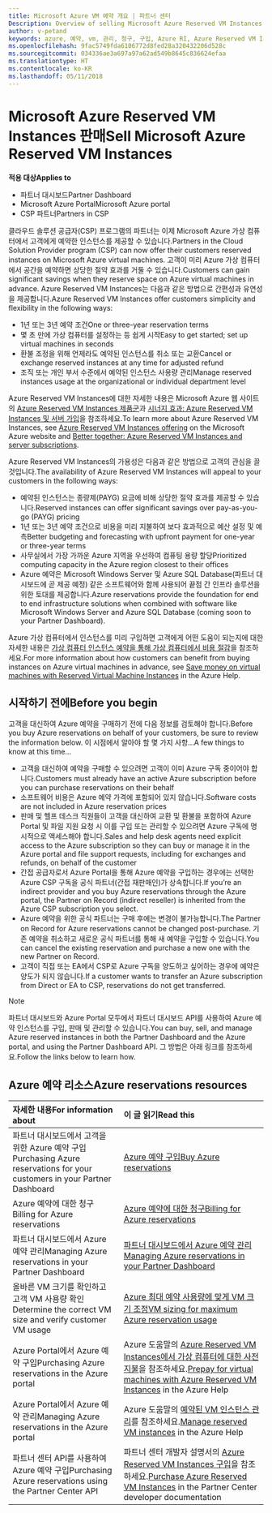 ```yaml
---
title: Microsoft Azure VM 예약 개요 | 파트너 센터
Description: Overview of selling Microsoft Azure Reserved VM Instances in CSP.
author: v-petand
keywords: azure, 예약, vm, 관리, 청구, 구입, Azure RI, Azure Reserved VM Instances
ms.openlocfilehash: 9fac5749fda6106772d8fed28a320432206d528c
ms.sourcegitcommit: 034336ae3a697a97a62ad549b8645c836624efaa
ms.translationtype: HT
ms.contentlocale: ko-KR
ms.lasthandoff: 05/11/2018
---
```

# <a name="sell-microsoft-azure-reserved-vm-instances"></a><span data-ttu-id="30f07-103">Microsoft Azure Reserved VM Instances 판매</span><span class="sxs-lookup"><span data-stu-id="30f07-103">Sell Microsoft Azure Reserved VM Instances</span></span> 

**<span data-ttu-id="30f07-104">적용 대상</span><span class="sxs-lookup"><span data-stu-id="30f07-104">Applies to</span></span>**

-  <span data-ttu-id="30f07-105">파트너 대시보드</span><span class="sxs-lookup"><span data-stu-id="30f07-105">Partner Dashboard</span></span>
-  <span data-ttu-id="30f07-106">Microsoft Azure Portal</span><span class="sxs-lookup"><span data-stu-id="30f07-106">Microsoft Azure portal</span></span>
-  <span data-ttu-id="30f07-107">CSP 파트너</span><span class="sxs-lookup"><span data-stu-id="30f07-107">Partners in CSP</span></span>

<span data-ttu-id="30f07-108">클라우드 솔루션 공급자(CSP) 프로그램의 파트너는 이제 Microsoft Azure 가상 컴퓨터에서 고객에게 예약한 인스턴스를 제공할 수 있습니다.</span><span class="sxs-lookup"><span data-stu-id="30f07-108">Partners in the Cloud Solution Provider program (CSP) can now offer their customers reserved instances on Microsoft Azure virtual machines.</span></span> <span data-ttu-id="30f07-109">고객이 미리 Azure 가상 컴퓨터에서 공간을 예약하면 상당한 절약 효과를 거둘 수 있습니다.</span><span class="sxs-lookup"><span data-stu-id="30f07-109">Customers can gain significant savings when they reserve space on Azure virtual machines in advance.</span></span> <span data-ttu-id="30f07-110">Azure Reserved VM Instances는 다음과 같은 방법으로 간편성과 유연성을 제공합니다.</span><span class="sxs-lookup"><span data-stu-id="30f07-110">Azure Reserved VM Instances offer customers simplicity and flexibility in the following ways:</span></span>

-   <span data-ttu-id="30f07-111">1년 또는 3년 예약 조건</span><span class="sxs-lookup"><span data-stu-id="30f07-111">One or three-year reservation terms</span></span> 
-   <span data-ttu-id="30f07-112">몇 초 만에 가상 컴퓨터를 설정하는 등 쉽게 시작</span><span class="sxs-lookup"><span data-stu-id="30f07-112">Easy to get started; set up virtual machines in seconds</span></span> 
-   <span data-ttu-id="30f07-113">환불 조정을 위해 언제라도 예약된 인스턴스를 취소 또는 교환</span><span class="sxs-lookup"><span data-stu-id="30f07-113">Cancel or exchange reserved instances at any time for adjusted refund</span></span> 
-   <span data-ttu-id="30f07-114">조직 또는 개인 부서 수준에서 예약된 인스턴스 사용량 관리</span><span class="sxs-lookup"><span data-stu-id="30f07-114">Manage reserved instances usage at the organizational or individual department level</span></span> 

<span data-ttu-id="30f07-115">Azure Reserved VM Instances에 대한 자세한 내용은 Microsoft Azure 웹 사이트의 [Azure Reserved VM Instances 제품군](https://azure.microsoft.com/pricing/reserved-vm-instances/)과 [시너지 효과: Azure Reserved VM Instances 및 서버 가입](https://blogs.partner.microsoft.com/mpn/better-together-azure-reserved-instances-server-subscriptions/)을 참조하세요.</span><span class="sxs-lookup"><span data-stu-id="30f07-115">To learn more about Azure Reserved VM Instances, see [Azure Reserved VM Instances offering](https://azure.microsoft.com/pricing/reserved-vm-instances/) on the Microsoft Azure website and [Better together: Azure Reserved VM Instances and server subscriptions](https://blogs.partner.microsoft.com/mpn/better-together-azure-reserved-instances-server-subscriptions/).</span></span>

<span data-ttu-id="30f07-116">Azure Reserved VM Instances의 가용성은 다음과 같은 방법으로 고객의 관심을 끌 것입니다.</span><span class="sxs-lookup"><span data-stu-id="30f07-116">The availability of Azure Reserved VM Instances will appeal to your customers in the following ways:</span></span>

-   <span data-ttu-id="30f07-117">예약된 인스턴스는 종량제(PAYG) 요금에 비해 상당한 절약 효과를 제공할 수 있습니다.</span><span class="sxs-lookup"><span data-stu-id="30f07-117">Reserved instances can offer significant savings over pay-as-you-go (PAYG) pricing</span></span>
-   <span data-ttu-id="30f07-118">1년 또는 3년 예약 조건으로 비용을 미리 지불하여 보다 효과적으로 예산 설정 및 예측</span><span class="sxs-lookup"><span data-stu-id="30f07-118">Better budgeting and forecasting with upfront payment for one-year or three-year terms</span></span> 
-   <span data-ttu-id="30f07-119">사무실에서 가장 가까운 Azure 지역을 우선하여 컴퓨팅 용량 할당</span><span class="sxs-lookup"><span data-stu-id="30f07-119">Prioritized computing capacity in the Azure region closest to their offices</span></span>  
-   <span data-ttu-id="30f07-120">Azure 예약은 Microsoft Windows Server 및 Azure SQL Database(파트너 대시보드에 곧 제공 예정) 같은 소프트웨어와 함께 사용되어 끝점 간 인프라 솔루션을 위한 토대를 제공합니다.</span><span class="sxs-lookup"><span data-stu-id="30f07-120">Azure reservations provide the foundation for end to end infrastructure solutions when combined with software like Microsoft Windows Server and Azure SQL Database (coming soon to your Partner Dashboard).</span></span>   

<span data-ttu-id="30f07-121">Azure 가상 컴퓨터에서 인스턴스를 미리 구입하면 고객에게 어떤 도움이 되는지에 대한 자세한 내용은 [가상 컴퓨터 인스턴스 예약을 통해 가상 컴퓨터에서 비용 절감](https://docs.microsoft.com/azure/billing/billing-save-compute-costs-reservations)을 참조하세요.</span><span class="sxs-lookup"><span data-stu-id="30f07-121">For more information about how customers can benefit from buying instances on Azure virtual machines in advance, see [Save money on virtual machines with Reserved Virtual Machine Instances](https://docs.microsoft.com/azure/billing/billing-save-compute-costs-reservations) in the Azure Help.</span></span>

## <a name="before-you-begin"></a><span data-ttu-id="30f07-122">시작하기 전에</span><span class="sxs-lookup"><span data-stu-id="30f07-122">Before you begin</span></span>

<span data-ttu-id="30f07-123">고객을 대신하여 Azure 예약을 구매하기 전에 다음 정보를 검토해야 합니다.</span><span class="sxs-lookup"><span data-stu-id="30f07-123">Before you buy Azure reservations on behalf of your customers, be sure to review the information below.</span></span> <span data-ttu-id="30f07-124">이 시점에서 알아야 할 몇 가지 사항...</span><span class="sxs-lookup"><span data-stu-id="30f07-124">A few things to know at this time…</span></span>

-   <span data-ttu-id="30f07-125">고객을 대신하여 예약을 구매할 수 있으려면 고객이 이미 Azure 구독 중이어야 합니다.</span><span class="sxs-lookup"><span data-stu-id="30f07-125">Customers must already have an active Azure subscription before you can purchase reservations on their behalf</span></span>  
-   <span data-ttu-id="30f07-126">소프트웨어 비용은 Azure 예약 가격에 포함되어 있지 않습니다.</span><span class="sxs-lookup"><span data-stu-id="30f07-126">Software costs are not included in Azure reservation prices</span></span> 
-   <span data-ttu-id="30f07-127">판매 및 헬프 데스크 직원들이 고객을 대신하여 교환 및 환불을 포함하여 Azure Portal 및 파일 지원 요청 시 이를 구입 또는 관리할 수 있으려면 Azure 구독에 명시적으로 액세스해야 합니다.</span><span class="sxs-lookup"><span data-stu-id="30f07-127">Sales and help desk agents need explicit access to the Azure subscription so they can buy or manage it in the Azure portal and file support requests, including for exchanges and refunds, on behalf of the customer</span></span>  
-   <span data-ttu-id="30f07-128">간접 공급자로서 Azure Portal을 통해 Azure 예약을 구입하는 경우에는 선택한 Azure CSP 구독을 공식 파트너(간접 재판매인)가 상속합니다.</span><span class="sxs-lookup"><span data-stu-id="30f07-128">If you’re an indirect provider and you buy Azure reservations through the Azure portal, the Partner on Record (indirect reseller) is inherited from the Azure CSP subscription you select.</span></span> 
-   <span data-ttu-id="30f07-129">Azure 예약을 위한 공식 파트너는 구매 후에는 변경이 불가능합니다.</span><span class="sxs-lookup"><span data-stu-id="30f07-129">The Partner on Record for Azure reservations cannot be changed post-purchase.</span></span> <span data-ttu-id="30f07-130">기존 예약을 취소하고 새로운 공식 파트너를 통해 새 예약을 구입할 수 있습니다.</span><span class="sxs-lookup"><span data-stu-id="30f07-130">You can cancel the existing reservation and purchase a new one with the new Partner on Record.</span></span> 
-   <span data-ttu-id="30f07-131">고객이 직접 또는 EA에서 CSP로 Azure 구독을 양도하고 싶어하는 경우에 예약은 양도가 되지 않습니다.</span><span class="sxs-lookup"><span data-stu-id="30f07-131">If a customer wants to transfer an Azure subscription from Direct or EA to CSP, reservations do not get transferred.</span></span> 

>[!NOTE]
> <span data-ttu-id="30f07-132">파트너 대시보드와 Azure Portal 모두에서 파트너 대시보드 API를 사용하여 Azure 예약 인스턴스를 구입, 판매 및 관리할 수 있습니다.</span><span class="sxs-lookup"><span data-stu-id="30f07-132">You can buy, sell, and manage Azure reserved instances in both the Partner Dashboard and the Azure portal, and using the Partner Dashboard API.</span></span> <span data-ttu-id="30f07-133">그 방법은 아래 링크를 참조하세요.</span><span class="sxs-lookup"><span data-stu-id="30f07-133">Follow the links below to learn how.</span></span> 

## <a name="azure-reservations-resources"></a><span data-ttu-id="30f07-134">Azure 예약 리소스</span><span class="sxs-lookup"><span data-stu-id="30f07-134">Azure reservations resources</span></span>
|**<span data-ttu-id="30f07-135">자세한 내용</span><span class="sxs-lookup"><span data-stu-id="30f07-135">For information about</span></span>**   |**<span data-ttu-id="30f07-136">이 글 읽기</span><span class="sxs-lookup"><span data-stu-id="30f07-136">Read this</span></span>**    |
|:-----------------------------|:-----------------|
|<span data-ttu-id="30f07-137">파트너 대시보드에서 고객을 위한 Azure 예약 구입</span><span class="sxs-lookup"><span data-stu-id="30f07-137">Purchasing Azure reservations for your customers in your Partner Dashboard</span></span>   |[<span data-ttu-id="30f07-138">Azure 예약 구입</span><span class="sxs-lookup"><span data-stu-id="30f07-138">Buy Azure reservations</span></span>](azure-reservations-buying.md)
|<span data-ttu-id="30f07-139">Azure 예약에 대한 청구</span><span class="sxs-lookup"><span data-stu-id="30f07-139">Billing for Azure reservations</span></span>   |[<span data-ttu-id="30f07-140">Azure 예약에 대한 청구</span><span class="sxs-lookup"><span data-stu-id="30f07-140">Billing for Azure reservations</span></span>](azure-reservations-billing.md)   |
|<span data-ttu-id="30f07-141">파트너 대시보드에서 Azure 예약 관리</span><span class="sxs-lookup"><span data-stu-id="30f07-141">Managing Azure reservations in your Partner Dashboard</span></span> | [<span data-ttu-id="30f07-142">파트너 대시보드에서 Azure 예약 관리</span><span class="sxs-lookup"><span data-stu-id="30f07-142">Managing Azure reservations in your Partner Dashboard</span></span>](azure-reservations-manage.md)
|<span data-ttu-id="30f07-143">올바른 VM 크기를 확인하고 고객 VM 사용량 확인</span><span class="sxs-lookup"><span data-stu-id="30f07-143">Determine the correct VM size and verify customer VM usage</span></span>   |[<span data-ttu-id="30f07-144">Azure 최대 예약 사용량에 맞게 VM 크기 조정</span><span class="sxs-lookup"><span data-stu-id="30f07-144">VM sizing for maximum Azure reservation usage</span></span>](azure-usage.md)   |
|<span data-ttu-id="30f07-145">Azure Portal에서 Azure 예약 구입</span><span class="sxs-lookup"><span data-stu-id="30f07-145">Purchasing Azure reservations in the Azure portal</span></span> | <span data-ttu-id="30f07-146">Azure 도움말의 [Azure Reserved VM Instances에서 가상 컴퓨터에 대한 사전 지불](https://docs.microsoft.com/azure/virtual-machines/windows/prepay-reserved-vm-instances)을 참조하세요.</span><span class="sxs-lookup"><span data-stu-id="30f07-146">[Prepay for virtual machines with Azure Reserved VM Instances](https://docs.microsoft.com/azure/virtual-machines/windows/prepay-reserved-vm-instances) in the Azure Help</span></span> |
|<span data-ttu-id="30f07-147">Azure Portal에서 Azure 예약 관리</span><span class="sxs-lookup"><span data-stu-id="30f07-147">Managing Azure reservations in the Azure portal</span></span>   |<span data-ttu-id="30f07-148">Azure 도움말의 [예약된 VM 인스턴스 관리](https://docs.microsoft.com/azure/billing/billing-manage-reserved-vm-instance)를 참조하세요.</span><span class="sxs-lookup"><span data-stu-id="30f07-148">[Manage reserved VM instances](https://docs.microsoft.com/azure/billing/billing-manage-reserved-vm-instance) in the Azure Help</span></span>  |
|<span data-ttu-id="30f07-149">파트너 센터 API를 사용하여 Azure 예약 구입</span><span class="sxs-lookup"><span data-stu-id="30f07-149">Purchasing Azure reservations using the Partner Center API</span></span> | <span data-ttu-id="30f07-150">파트너 센터 개발자 설명서의 [Azure Reserved VM Instances 구입](https://docs.microsoft.com/partner-center/develop/purchase-azure-reserved-vm-instances)을 참조하세요.</span><span class="sxs-lookup"><span data-stu-id="30f07-150">[Purchase Azure Reserved VM Instances](https://docs.microsoft.com/partner-center/develop/purchase-azure-reserved-vm-instances) in the Partner Center developer documentation</span></span>

 

